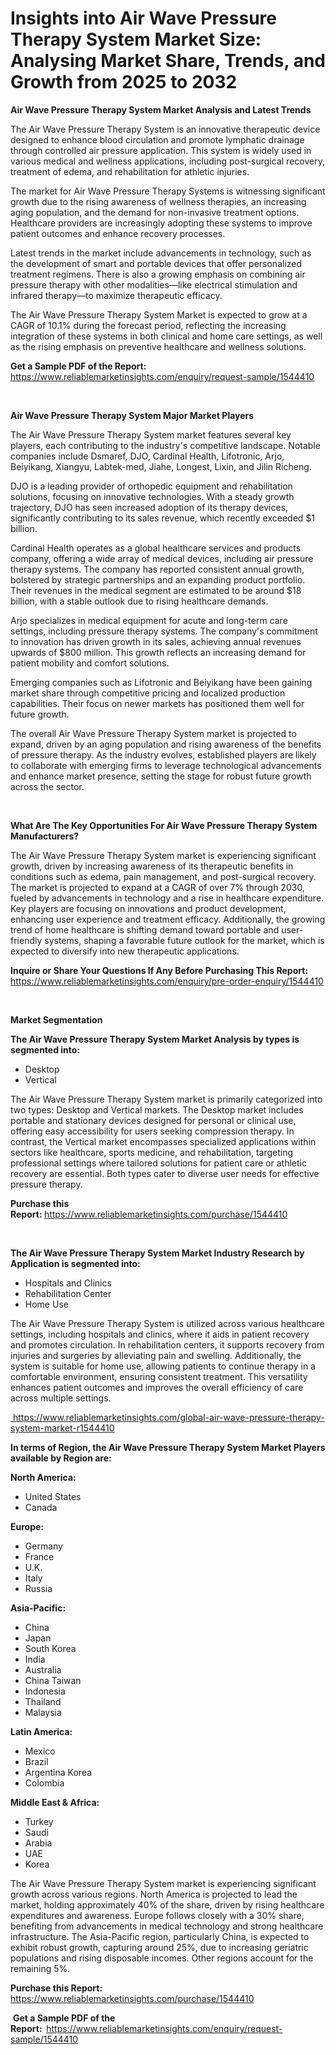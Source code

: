 <p><h1>Insights into Air Wave Pressure Therapy System Market Size: Analysing Market Share, Trends, and Growth from 2025 to 2032</h1></p><p><strong>Air Wave Pressure Therapy System Market Analysis and Latest Trends</strong></p>
<p><p>The Air Wave Pressure Therapy System is an innovative therapeutic device designed to enhance blood circulation and promote lymphatic drainage through controlled air pressure application. This system is widely used in various medical and wellness applications, including post-surgical recovery, treatment of edema, and rehabilitation for athletic injuries. </p><p>The market for Air Wave Pressure Therapy Systems is witnessing significant growth due to the rising awareness of wellness therapies, an increasing aging population, and the demand for non-invasive treatment options. Healthcare providers are increasingly adopting these systems to improve patient outcomes and enhance recovery processes.</p><p>Latest trends in the market include advancements in technology, such as the development of smart and portable devices that offer personalized treatment regimens. There is also a growing emphasis on combining air pressure therapy with other modalities—like electrical stimulation and infrared therapy—to maximize therapeutic efficacy. </p><p>The Air Wave Pressure Therapy System Market is expected to grow at a CAGR of 10.1% during the forecast period, reflecting the increasing integration of these systems in both clinical and home care settings, as well as the rising emphasis on preventive healthcare and wellness solutions.</p></p>
<p><strong>Get a Sample PDF of the Report:&nbsp;</strong> <a href="https://www.reliablemarketinsights.com/enquiry/request-sample/1544410?utm_campaign=2232&utm_medium=2&utm_source=Github&utm_content=ia&utm_term=14042025&utm_id=air-wave-pressure-therapy-system">https://www.reliablemarketinsights.com/enquiry/request-sample/1544410</a></p>
<p>&nbsp;</p>
<p><strong>Air Wave Pressure Therapy System Major Market Players</strong></p>
<p><p>The Air Wave Pressure Therapy System market features several key players, each contributing to the industry's competitive landscape. Notable companies include Dsmaref, DJO, Cardinal Health, Lifotronic, Arjo, Beiyikang, Xiangyu, Labtek-med, Jiahe, Longest, Lixin, and Jilin Richeng.</p><p>DJO is a leading provider of orthopedic equipment and rehabilitation solutions, focusing on innovative technologies. With a steady growth trajectory, DJO has seen increased adoption of its therapy devices, significantly contributing to its sales revenue, which recently exceeded $1 billion.</p><p>Cardinal Health operates as a global healthcare services and products company, offering a wide array of medical devices, including air pressure therapy systems. The company has reported consistent annual growth, bolstered by strategic partnerships and an expanding product portfolio. Their revenues in the medical segment are estimated to be around $18 billion, with a stable outlook due to rising healthcare demands.</p><p>Arjo specializes in medical equipment for acute and long-term care settings, including pressure therapy systems. The company's commitment to innovation has driven growth in its sales, achieving annual revenues upwards of $800 million. This growth reflects an increasing demand for patient mobility and comfort solutions.</p><p>Emerging companies such as Lifotronic and Beiyikang have been gaining market share through competitive pricing and localized production capabilities. Their focus on newer markets has positioned them well for future growth.</p><p>The overall Air Wave Pressure Therapy System market is projected to expand, driven by an aging population and rising awareness of the benefits of pressure therapy. As the industry evolves, established players are likely to collaborate with emerging firms to leverage technological advancements and enhance market presence, setting the stage for robust future growth across the sector.</p></p>
<p>&nbsp;</p>
<p><strong>What Are The Key Opportunities For Air Wave Pressure Therapy System Manufacturers?</strong></p>
<p><p>The Air Wave Pressure Therapy System market is experiencing significant growth, driven by increasing awareness of its therapeutic benefits in conditions such as edema, pain management, and post-surgical recovery. The market is projected to expand at a CAGR of over 7% through 2030, fueled by advancements in technology and a rise in healthcare expenditure. Key players are focusing on innovations and product development, enhancing user experience and treatment efficacy. Additionally, the growing trend of home healthcare is shifting demand toward portable and user-friendly systems, shaping a favorable future outlook for the market, which is expected to diversify into new therapeutic applications.</p></p>
<p><strong>Inquire or Share Your Questions If Any Before Purchasing This Report:</strong> <a href="https://www.reliablemarketinsights.com/enquiry/pre-order-enquiry/1544410?utm_campaign=2232&utm_medium=2&utm_source=Github&utm_content=ia&utm_term=14042025&utm_id=air-wave-pressure-therapy-system">https://www.reliablemarketinsights.com/enquiry/pre-order-enquiry/1544410</a></p>
<p>&nbsp;</p>
<p><strong>Market Segmentation</strong></p>
<p><strong>The Air Wave Pressure Therapy System Market Analysis by types is segmented into:</strong></p>
<p><ul><li>Desktop</li><li>Vertical</li></ul></p>
<p><p>The Air Wave Pressure Therapy System market is primarily categorized into two types: Desktop and Vertical markets. The Desktop market includes portable and stationary devices designed for personal or clinical use, offering easy accessibility for users seeking compression therapy. In contrast, the Vertical market encompasses specialized applications within sectors like healthcare, sports medicine, and rehabilitation, targeting professional settings where tailored solutions for patient care or athletic recovery are essential. Both types cater to diverse user needs for effective pressure therapy.</p></p>
<p><strong>Purchase this Report:&nbsp;</strong><a href="https://www.reliablemarketinsights.com/purchase/1544410?utm_campaign=2232&utm_medium=2&utm_source=Github&utm_content=ia&utm_term=14042025&utm_id=air-wave-pressure-therapy-system">https://www.reliablemarketinsights.com/purchase/1544410</a></p>
<p>&nbsp;</p>
<p><strong>The Air Wave Pressure Therapy System Market Industry Research by Application is segmented into:</strong></p>
<p><ul><li>Hospitals and Clinics</li><li>Rehabilitation Center</li><li>Home Use</li></ul></p>
<p><p>The Air Wave Pressure Therapy System is utilized across various healthcare settings, including hospitals and clinics, where it aids in patient recovery and promotes circulation. In rehabilitation centers, it supports recovery from injuries and surgeries by alleviating pain and swelling. Additionally, the system is suitable for home use, allowing patients to continue therapy in a comfortable environment, ensuring consistent treatment. This versatility enhances patient outcomes and improves the overall efficiency of care across multiple settings.</p></p>
<p><a href="https://www.reliablemarketinsights.com/global-air-wave-pressure-therapy-system-market-r1544410?utm_campaign=2232&utm_medium=2&utm_source=Github&utm_content=ia&utm_term=14042025&utm_id=air-wave-pressure-therapy-system">&nbsp;https://www.reliablemarketinsights.com/global-air-wave-pressure-therapy-system-market-r1544410</a></p>
<p><strong>In terms of Region, the Air Wave Pressure Therapy System Market Players available by Region are:</strong></p>
<p>
    <p> <strong> North America: </strong>
        <ul>
            <li>United States</li>
            <li>Canada</li>
        </ul>
        </p> 
    <p> <strong> Europe: </strong>
        <ul>
            <li>Germany</li>
            <li>France</li>
            <li>U.K.</li>
            <li>Italy</li>
            <li>Russia</li>
        </ul>
        </p> 
    <p> <strong> Asia-Pacific: </strong>
        <ul>
            <li>China</li>
            <li>Japan</li>
            <li>South Korea</li>
            <li>India</li>
            <li>Australia</li>
            <li>China Taiwan</li>
            <li>Indonesia</li>
            <li>Thailand</li>
            <li>Malaysia</li>
        </ul>
        </p> 
    <p> <strong> Latin America: </strong>
        <ul>
            <li>Mexico</li>
            <li>Brazil</li>
            <li>Argentina Korea</li>
            <li>Colombia</li>
        </ul>
        </p> 
    <p> <strong> Middle East & Africa: </strong>
        <ul>
            <li>Turkey</li>
            <li>Saudi</li>
            <li>Arabia</li>
            <li>UAE</li>
            <li>Korea</li>
        </ul>
    </p>
    </p>
<p><p>The Air Wave Pressure Therapy System market is experiencing significant growth across various regions. North America is projected to lead the market, holding approximately 40% of the share, driven by rising healthcare expenditures and awareness. Europe follows closely with a 30% share, benefiting from advancements in medical technology and strong healthcare infrastructure. The Asia-Pacific region, particularly China, is expected to exhibit robust growth, capturing around 25%, due to increasing geriatric populations and rising disposable incomes. Other regions account for the remaining 5%.</p></p>
<p><strong>Purchase this Report: </strong><a href="https://www.reliablemarketinsights.com/purchase/1544410?utm_campaign=2232&utm_medium=2&utm_source=Github&utm_content=ia&utm_term=14042025&utm_id=air-wave-pressure-therapy-system">https://www.reliablemarketinsights.com/purchase/1544410</a></p>
<p>&nbsp;<strong>Get a Sample PDF of the Report:&nbsp;&nbsp;</strong><a href="https://www.reliablemarketinsights.com/enquiry/request-sample/1544410?utm_campaign=2232&utm_medium=2&utm_source=Github&utm_content=ia&utm_term=14042025&utm_id=air-wave-pressure-therapy-system">https://www.reliablemarketinsights.com/enquiry/request-sample/1544410</a></p>
<p><strong></strong></p>
<p><p></p><p></p><p></p></p>